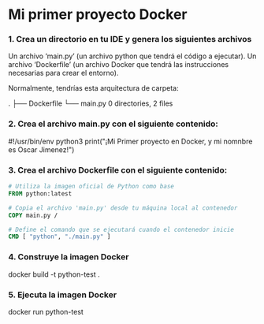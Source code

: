 # Mi primer proyecto Docker

### 1. Crea un directorio en tu IDE y genera los siguientes archivos


Un archivo ‘main.py’ (un archivo python que tendrá el código a ejecutar).
Un archivo ‘Dockerfile’ (un archivo Docker que tendrá las instrucciones necesarias para crear el entorno).

Normalmente, tendrías esta arquitectura de carpeta:

.
├── Dockerfile
└── main.py
0 directories, 2 files


### 2. Crea el archivo main.py con el siguiente contenido:
#!/usr/bin/env python3
print("¡Mi Primer proyecto en Docker, y mi nomnbre es Oscar Jimenez!")

### 3. Crea el archivo Dockerfile con el siguiente contenido:
```dockerfile
# Utiliza la imagen oficial de Python como base
FROM python:latest

# Copia el archivo 'main.py' desde tu máquina local al contenedor
COPY main.py /

# Define el comando que se ejecutará cuando el contenedor inicie
CMD [ "python", "./main.py" ]
```

### 4. Construye la imagen Docker
docker build -t python-test .

### 5. Ejecuta la imagen Docker
docker run python-test


